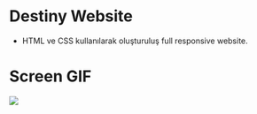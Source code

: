 # Destiny Website
- HTML ve CSS kullanılarak oluşturuluş full responsive website.

# Screen GIF
<img src="screen.gif">
